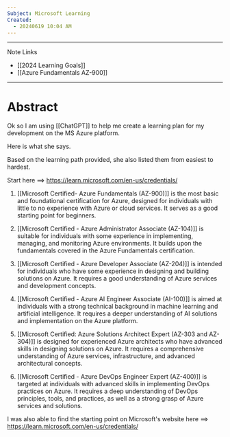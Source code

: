 ```yaml
---
Subject: Microsoft Learning
Created:
  - 20240619 10:04 AM
---
```

--------------
Note Links
- [[2024 Learning Goals]]
- [[Azure Fundamentals AZ-900]]
---------------------------
# Abstract

Ok so I am using [[ChatGPT]] to help me create a learning plan for my development on the MS Azure platform.

Here is what she says.

Based on the learning path provided, she also listed them from easiest to hardest.

Start here ==> https://learn.microsoft.com/en-us/credentials/

1. [[Microsoft Certified- Azure Fundamentals (AZ-900)]] is the most basic and foundational certification for Azure, designed for individuals with little to no experience with Azure or cloud services. It serves as a good starting point for beginners.
    
2. [[Microsoft Certified - Azure Administrator Associate (AZ-104)]] is suitable for individuals with some experience in implementing, managing, and monitoring Azure environments. It builds upon the fundamentals covered in the Azure Fundamentals certification.
    
3. [[Microsoft Certified - Azure Developer Associate (AZ-204)]]  is intended for individuals who have some experience in designing and building solutions on Azure. It requires a good understanding of Azure services and development concepts.
    
4. [[Microsoft Certified - Azure AI Engineer Associate (AI-100)]] is aimed at individuals with a strong technical background in machine learning and artificial intelligence. It requires a deeper understanding of AI solutions and implementation on the Azure platform.
    
5. [[Microsoft Certified: Azure Solutions Architect Expert (AZ-303 and AZ-304)]] is designed for experienced Azure architects who have advanced skills in designing solutions on Azure. It requires a comprehensive understanding of Azure services, infrastructure, and advanced architectural concepts.
    
6. [[Microsoft Certified - Azure DevOps Engineer Expert (AZ-400)]] is targeted at individuals with advanced skills in implementing DevOps practices on Azure. It requires a deep understanding of DevOps principles, tools, and practices, as well as a strong grasp of Azure services and solutions.

I was also able to find the starting point on Microsoft's website here ==> https://learn.microsoft.com/en-us/credentials/




